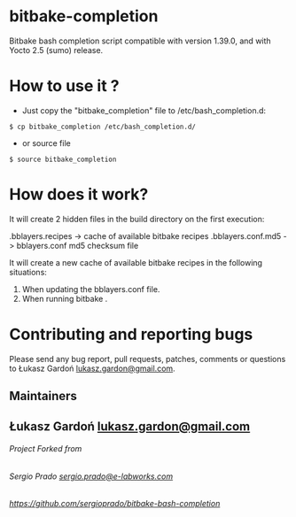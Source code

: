 # bitbake-completion

Bitbake bash completion script compatible with version 1.39.0,
and with Yocto 2.5 (sumo) release.

# How to use it ?

- Just copy the "bitbake_completion" file to /etc/bash_completion.d:

`
$ cp bitbake_completion /etc/bash_completion.d/
`

- or source file

`
$ source bitbake_completion
`

# How does it work?

It will create 2 hidden files in the build directory on the first 
execution:

.bblayers.recipes -> cache of available bitbake recipes
.bblayers.conf.md5 -> bblayers.conf md5 checksum file

It will create a new cache of available bitbake recipes in the 
following situations:

1. When updating the bblayers.conf file.
2. When running bitbake <TAB>.


# Contributing and reporting bugs

Please send any bug report, pull requests, patches, comments or questions 
to Łukasz Gardoń <lukasz.gardon@gmail.com>.


## Maintainers
## Łukasz Gardoń <lukasz.gardon@gmail.com>


###### Project Forked from
###### Sergio Prado <sergio.prado@e-labworks.com>
###### https://github.com/sergioprado/bitbake-bash-completion

